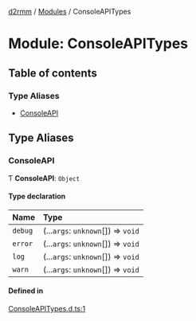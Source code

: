 [d2rmm](../README.md) / [Modules](../modules.md) / ConsoleAPITypes

# Module: ConsoleAPITypes

## Table of contents

### Type Aliases

- [ConsoleAPI](ConsoleAPITypes.md#consoleapi)

## Type Aliases

### ConsoleAPI

Ƭ **ConsoleAPI**: `Object`

#### Type declaration

| Name | Type |
| :------ | :------ |
| `debug` | (...`args`: `unknown`[]) => `void` |
| `error` | (...`args`: `unknown`[]) => `void` |
| `log` | (...`args`: `unknown`[]) => `void` |
| `warn` | (...`args`: `unknown`[]) => `void` |

#### Defined in

[ConsoleAPITypes.d.ts:1](https://github.com/olegbl/d2rmm/blob/5c09ea6/src/renderer/ConsoleAPITypes.d.ts#L1)
